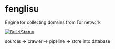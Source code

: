 # fenglisu
Engine for collecting domains from Tor network

[![Build Status](https://travis-ci.com/bunseokbot/fenglisu.svg?token=Ad1AbABoed4xkpex4L8k&branch=master)](https://travis-ci.com/bunseokbot/fenglisu)

sources -> crawler -> pipeline -> store into database